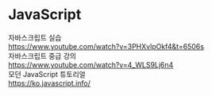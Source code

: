 # JavaScript
자바스크립트 실습<br/>
https://www.youtube.com/watch?v=3PHXvlpOkf4&t=6506s<br/>
자바스크립트 중급 강의<br/>
https://www.youtube.com/watch?v=4_WLS9Lj6n4<br/>
모던 JavaScript 튜토리얼<br/>
https://ko.javascript.info/<br/>
